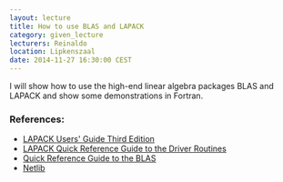 ```yaml
---
layout: lecture
title: How to use BLAS and LAPACK
category: given_lecture
lecturers: Reinaldo
location: Lipkenszaal
date: 2014-11-27 16:30:00 CEST
---
```


I will show how to use the high-end linear algebra packages BLAS and LAPACK and show some demonstrations in Fortran.

### References:

* [LAPACK Users' Guide Third Edition](http://www.netlib.org/lapack/lug/)
* [LAPACK Quick Reference Guide to the Driver Routines](http://www.netlib.org/lapack/lapackqref.ps)
* [Quick Reference Guide to the BLAS](http://www.netlib.org/lapack/lug/node145.html)
* [Netlib](http://www.netlib.org)

 
